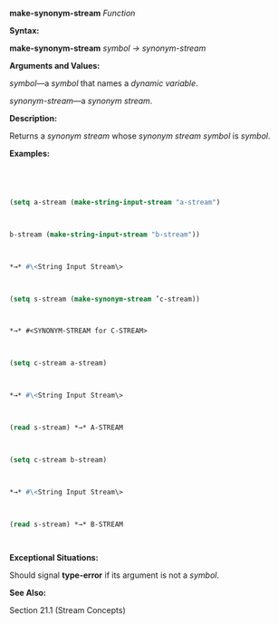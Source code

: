 **make-synonym-stream** *Function* 



**Syntax:** 



**make-synonym-stream** *symbol → synonym-stream* 



**Arguments and Values:** 



*symbol*—a *symbol* that names a *dynamic variable*. 



*synonym-stream*—a *synonym stream*. 



**Description:** 



Returns a *synonym stream* whose *synonym stream symbol* is *symbol*. 



**Examples:**
```lisp
 



(setq a-stream (make-string-input-stream "a-stream") 



b-stream (make-string-input-stream "b-stream")) 



*→* #\<String Input Stream\> 



(setq s-stream (make-synonym-stream ’c-stream)) 



*→* #<SYNONYM-STREAM for C-STREAM> 



(setq c-stream a-stream) 



*→* #\<String Input Stream\> 



(read s-stream) *→* A-STREAM 



(setq c-stream b-stream) 



*→* #\<String Input Stream\> 



(read s-stream) *→* B-STREAM 




```
**Exceptional Situations:** 



Should signal **type-error** if its argument is not a *symbol*. 



**See Also:** 



Section 21.1 (Stream Concepts) 



